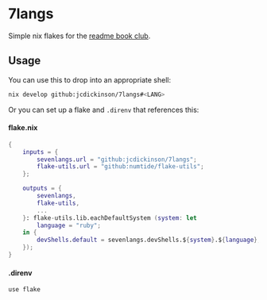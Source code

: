 # 7langs

Simple nix flakes for the [readme book club](https://www.readme.gg/).

## Usage

You can use this to drop into an appropriate shell:

```sh
nix develop github:jcdickinson/7langs#<LANG>
```

Or you can set up a flake and `.direnv` that references this:

#### flake.nix
```nix
{
    inputs = {
        sevenlangs.url = "github:jcdickinson/7langs";
        flake-utils.url = "github:numtide/flake-utils";
    };

    outputs = {
        sevenlangs,
        flake-utils,
        ...
    }: flake-utils.lib.eachDefaultSystem (system: let
        language = "ruby";
    in {
        devShells.default = sevenlangs.devShells.${system}.${language};
    });
}
```

#### .direnv
```sh
use flake
```


